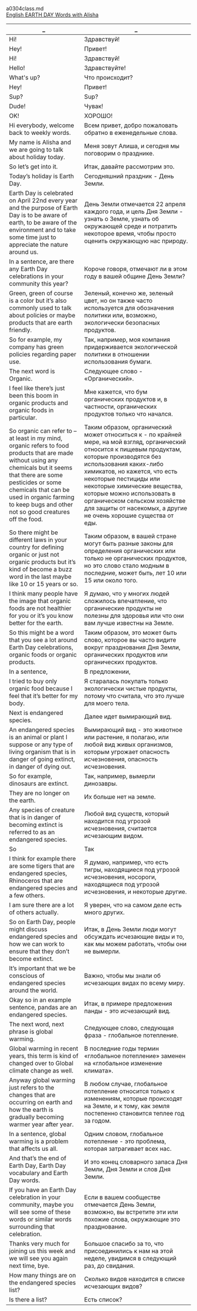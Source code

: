 a0304class.md  
[English EARTH DAY Words with Alisha](https://www.youtube.com/watch?v=W3ZKytXJ-Es)  




_|_
--|--
Hi!|Здравствуй!
Hey!|Привет!
Hi!|Здравствуй!
Hello!|Здравствуйте!
What's up?|Что происходит?
Hey!|Привет!
Sup?|Sup?
Dude!|Чувак!
OK!|ХОРОШО!
Hi everybody, welcome back to weekly words.|Всем привет, добро пожаловать обратно в еженедельные слова.
My name is Alisha and we are going to talk about holiday today.|Меня зовут Алиша, и сегодня мы поговорим о празднике.
So let’s get into it.|Итак, давайте рассмотрим это.
Today’s holiday is Earth Day.|Сегодняшний праздник - День Земли.
Earth Day is celebrated on April 22nd every year and the purpose of Earth Day is to be aware of earth, to be aware of the environment and to take some time just to appreciate the nature around us.|День Земли отмечается 22 апреля каждого года, и цель Дня Земли - узнать о Земле, узнать об окружающей среде и потратить некоторое время, чтобы просто оценить окружающую нас природу.
In a sentence, are there any Earth Day celebrations in your community this year?|Короче говоря, отмечают ли в этом году в вашей общине День Земли?
Green, green of course is a color but it’s also commonly used to talk about policies or maybe products that are earth friendly.|Зеленый, конечно же, зеленый цвет, но он также часто используется для обозначения политики или, возможно, экологически безопасных продуктов.
So for example, my company has green policies regarding paper use.|Так, например, моя компания придерживается экологической политики в отношении использования бумаги.
The next word is Organic.|Следующее слово - «Органический».
I feel like there’s just been this boom in organic products and organic foods in particular.|Мне кажется, что бум органических продуктов и, в частности, органических продуктов только что начался.
So organic can refer to – at least in my mind, organic refers to food products that are made without using any chemicals but it seems that there are some pesticides or some chemicals that can be used in organic farming to keep bugs and other not so good creatures off the food.|Таким образом, органический может относиться к - по крайней мере, на мой взгляд, органический относится к пищевым продуктам, которые производятся без использования каких-либо химикатов, но кажется, что есть некоторые пестициды или некоторые химические вещества, которые можно использовать в органическом сельском хозяйстве для защиты от насекомых, а другие не очень хорошие существа от еды.
So there might be different laws in your country for defining organic or just not organic products but it’s kind of become a buzz word in the last maybe like 10 or 15 years or so.|Таким образом, в вашей стране могут быть разные законы для определения органических или только не органических продуктов, но это слово стало модным в последние, может быть, лет 10 или 15 или около того.
I think many people have the image that organic foods are not healthier for you or it’s you know better for the earth.|Я думаю, что у многих людей сложилось впечатление, что органические продукты не полезны для здоровья или что они вам лучше известны на Земле.
So this might be a word that you see a lot around Earth Day celebrations, organic foods or organic products.|Таким образом, это может быть слово, которое вы часто видите вокруг празднования Дня Земли, органических продуктов или органических продуктов.
In a sentence,|В предложении,
I tried to buy only organic food because I feel that it’s better for my body.|Я старалась покупать только экологически чистые продукты, потому что считала, что это лучше для моего тела.
Next is endangered species.|Далее идет вымирающий вид.
An endangered species is an animal or plant I suppose or any type of living organism that is in danger of going extinct, in danger of dying out.|Вымирающий вид - это животное или растение, я полагаю, или любой вид живых организмов, которым угрожает опасность исчезновения, опасность исчезновения.
So for example, dinosaurs are extinct.|Так, например, вымерли динозавры.
They are no longer on the earth.|Их больше нет на земле.
Any species of creature that is in danger of becoming extinct is referred to as an endangered species.|Любой вид существ, который находится под угрозой исчезновения, считается исчезающим видом.
So|Так
I think for example there are some tigers that are endangered species, Rhinoceros that are endangered species and a few others.|Я думаю, например, что есть тигры, находящиеся под угрозой исчезновения, носороги, находящиеся под угрозой исчезновения, и некоторые другие.
I am sure there are a lot of others actually.|Я уверен, что на самом деле есть много других.
So on Earth Day, people might discuss endangered species and how we can work to ensure that they don’t become extinct.|Итак, в День Земли люди могут обсуждать исчезающие виды и то, как мы можем работать, чтобы они не вымерли.
It’s important that we be conscious of endangered species around the world.|Важно, чтобы мы знали об исчезающих видах по всему миру.
Okay so in an example sentence, pandas are an endangered species.|Итак, в примере предложения панды - это исчезающий вид.
The next word, next phrase is global warming.|Следующее слово, следующая фраза - глобальное потепление.
Global warming in recent years, this term is kind of changed over to Global climate change as well.|В последние годы термин «глобальное потепление» заменен на «глобальное изменение климата».
Anyway global warming just refers to the changes that are occurring on earth and how the earth is gradually becoming warmer year after year.|В любом случае, глобальное потепление относится только к изменениям, которые происходят на Земле, и к тому, как земля постепенно становится теплее год за годом.
In a sentence, global warming is a problem that affects us all.|Одним словом, глобальное потепление - это проблема, которая затрагивает всех нас.
And that’s the end of Earth Day, Earth Day vocabulary and Earth Day words.|И это конец словарного запаса Дня Земли, Дня Земли и слов Дня Земли.
If you have an Earth Day celebration in your community, maybe you will see some of these words or similar words surrounding that celebration.|Если в вашем сообществе отмечается День Земли, возможно, вы встретите эти или похожие слова, окружающие это празднование.
Thanks very much for joining us this week and we will see you again next time, bye.|Большое спасибо за то, что присоединились к нам на этой неделе, увидимся в следующий раз, до свидания.
How many things are on the endangered species list?|Сколько видов находится в списке исчезающих видов?
Is there a list?|Есть список?
